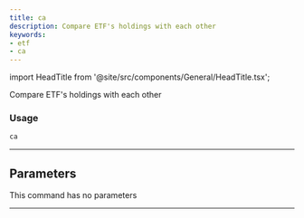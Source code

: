 ```yaml
---
title: ca
description: Compare ETF's holdings with each other
keywords:
- etf
- ca
---
```


import HeadTitle from '@site/src/components/General/HeadTitle.tsx';

<HeadTitle title="etf /ca - Reference | OpenBB Terminal Docs" />

Compare ETF's holdings with each other

### Usage

```python wordwrap
ca
```

---

## Parameters

This command has no parameters


---
